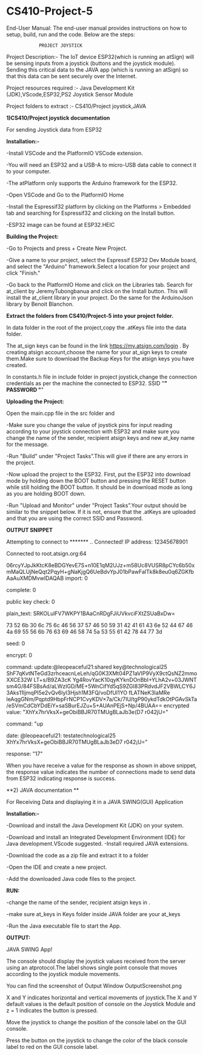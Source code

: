 # CS410-Project-5
End-User Manual:
The end-user manual provides instructions on how to setup, build, run and the code. Below are the steps:

				PROJECT JOYSTICK
                    
Project Description:- 
The IoT device ESP32(which is running an atSign) will be sensing inputs from a joystick (buttons and the joystick module). 
Sending this critical data to the JAVA app (which is running an atSign) so that this data can be sent securely over the Internet. 

Project resources required :-
Java Development Kit (JDK),VScode,ESP32,PS2 Joystick Sensor Module

Project folders to extract :-
CS410/Project joystick,JAVA


 
**1)CS410/Project joystick documentation**
  
  
  For sending Joystick data from ESP32

**Installation:-**

-Install VSCode and the PlatformIO VSCode extension.

-You will need an ESP32 and a USB-A to micro-USB data cable to connect it to your computer.

-The atPlatform only supports the Arduino framework for the ESP32.

-Open VSCode and Go to the PlatformIO Home 

-Install the Espressif32 platform by clicking on the Platforms > Embedded tab and searching for Espressif32 and clicking on the Install button.

-ESP32 image can be found at ESP32.HEIC 


**Building the Project:**

 -Go to Projects and press + Create New Project. 
 
 -Give a name to your project, select the Espressif ESP32 Dev Module board, and select the "Arduino" framework.Select a location for your project and click "Finish."
 
 -Go back to the PlatformIO Home and click on the Libraries tab. Search for at_client by JeremyTubongbanua and click on the Install button. This will install the at_client library in your project. Do the same for the ArduinoJson library by Benoit Blanchon.

**Extract the folders from CS410/Project-5 into your project folder.**

In data folder in the root of the project,copy the .atKeys file into the data folder.

The at_sign keys can be found in the link https://my.atsign.com/login . By creating atsign account,choose the name for your at_sign keys to create them.Make sure to download the Backup Keys for the atsign keys you have created.

In constants.h file in include folder in project joystick,change the connection credentials as per the machine the connected to ESP32.
SSID "******"
PASSWORD "******"


**Uploading the Project:**

Open the main.cpp file in the src folder and 

-Make sure you change the value of joystick pins for input reading according to your joystick connection with ESP32 and make sure you change the name of the sender, recipient atsign keys and new at_key name for the message.

-Run "Build" under "Project Tasks”.This will give if there are any errors in the project.

-Now upload the project to the ESP32. First, put the ESP32 into download mode by holding down the BOOT button and pressing the RESET button while still holding the BOOT button. It should be in download mode as long as you are holding BOOT down. 

-Run "Upload and Monitor" under "Project Tasks”.Your output should be similar to the snippet below. If it is not, ensure that the .atKeys are uploaded and that you are using the correct SSID and Password.


**OUTPUT SNIPPET**

Attempting to connect to *******
..
Connected!
IP address: 12345678901

Connected to root.atsign.org:64

 06rcyYJpJkKtcK8eBDGYevE7S+n10E1qM2UJz+m58Uc8VUSR8pCYc6b50xmMaQLUjNeQqt2PqyH+gNaKjgQ6UeBdvYpJ01bPawFalTk8k8eu0q6ZGKfbAaAuXMDMvwIDAQAB import: 0
 
complete: 0

public key check: 0

plain_text: SRKOLulFV7WKPY1BAaCnRDgFJiUVkvciFXtZSUaBxDw=

73 52 6b 30 6c 75 6c 46 56 37 57 46 50 59 31 42 41 61 43 6e 52 44 67 46 4a 69 55 56 6b 76 63 69 46 58 74 5a 53 55 61 42 78 44 77 3d

seed: 0

encrypt: 0

command: update:@leopeaceful21:shared key@technological25 ShF7qKvtNTeGd3zrhceacnLeLeh/qG0K3XMt04PZ1aVIP9VyX9ctQsNZ2mmoXXCE32W
LT+s/B9ZA3cK Yg4RovYacK10qyKYknDOnBbI+YLhA2v+03JWNT sm4G/84FSBsAd/aLWzIGD/ME+5WnCifYd5qS9ZGI83PRdvdJF2VBWLCY6J3Aks11ljmqPI5e2vQv6lyI3Hjsh1M3FQ/voDfUI1YO fLATNeK3IaMRe leAqgGNm/Pqptd9HbpFrNCP1CvyKDV×7a/Ck/7IU/tgP90ykdTdkOtPGAvSkTa/eSVmCdCbYDdEiY×saSBurEJZu+5+AUAnPEjS+Np/4BUAA== encrypted value: "XhYx7hrVksX+geObiBBJR70TMUgBLaJb3e(D7 r042jU="

command: "up

date: @leopeaceful21: testatechnological25 XhYx7hrVksX+geObiBBJR70TMUgBLaJb3eD7 r042¡U=" 


response: "17"


When you have receive a value for the response as shown in above snippet, the response value indicates the number of connections made to send data from ESP32 indicating response is success.






**2) JAVA documentation **


For Receiving Data and displaying it in a JAVA SWING(GUI) Application

**Installation:-**


-Download and install the Java Development Kit (JDK) on your system.

-Download and install an Integrated Development Environment (IDE) for Java development.VScode suggested. -Install required JAVA extensions.

-Download the code as a zip file and extract it to a folder

-Open the IDE and create a new project.

-Add the downloaded Java code files to the project.

**RUN:**

-change the name of the sender, recipient atsign keys in .

-make sure at_keys in Keys folder inside JAVA folder are your at_keys

-Run the Java executable file to start the App.




**OUTPUT:**

JAVA SWING App!



The console should display the joystick values received from the server using an atprotocol.The label shows single point console that moves according to the joystick module movements.

You can find the screenshot of Output Window OutputScreenshot.png

X and Y indicates horizontal and vertical movements of joystick.The X and Y default values is the default position of console on the Joystick Module and z = 1 indicates the button is pressed.

Move the joystick to change the position of the console label on the GUI console.

Press the button on the joystick to change the color of the black console label to red on the GUI console label.
 


